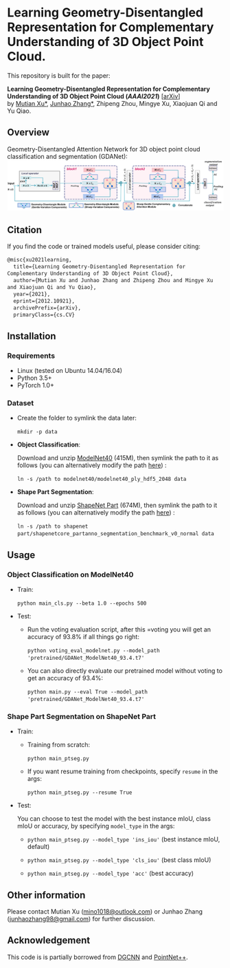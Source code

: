 # Learning Geometry-Disentangled Representation for Complementary Understanding of 3D Object Point Cloud. 
This repository is built for the paper:

__Learning Geometry-Disentangled Representation for Complementary Understanding of 3D Object Point Cloud (_AAAI2021_)__ [[arXiv](https://arxiv.org/abs/2012.10921)]
<br>
by [Mutian Xu*](https://mutianxu.github.io/), [Junhao Zhang*](https://junhaozhang98.github.io/), Zhipeng Zhou, Mingye Xu, Xiaojuan Qi and Yu Qiao.


## Overview
Geometry-Disentangled Attention Network for 3D object point cloud classification and segmentation (GDANet):
<img src = './imgs/GDANet.jpg' width = 800>

## Citation
If you find the code or trained models useful, please consider citing:

    @misc{xu2021learning,
      title={Learning Geometry-Disentangled Representation for Complementary Understanding of 3D Object Point Cloud}, 
      author={Mutian Xu and Junhao Zhang and Zhipeng Zhou and Mingye Xu and Xiaojuan Qi and Yu Qiao},
      year={2021},
      eprint={2012.10921},
      archivePrefix={arXiv},
      primaryClass={cs.CV}


## Installation


### Requirements
* Linux (tested on Ubuntu 14.04/16.04)
* Python 3.5+
* PyTorch 1.0+

### Dataset
* Create the folder to symlink the data later:
    
    `mkdir -p data`
    
* __Object Classification__: 

    Download and unzip [ModelNet40](https://shapenet.cs.stanford.edu/media/modelnet40_ply_hdf5_2048.zip) (415M), then symlink the path to it as follows (you can alternatively modify the path [here](https://github.com/mutianxu/GDANet/blob/main/util/data_util.py#L12)) :
    
    `ln -s /path to modelnet40/modelnet40_ply_hdf5_2048 data`
    
* __Shape Part Segmentation__:
    
    Download and unzip [ShapeNet Part](https://shapenet.cs.stanford.edu/media/shapenetcore_partanno_segmentation_benchmark_v0_normal.zip) (674M), then symlink the path to it as follows (you can alternatively modify the path [here](https://github.com/mutianxu/GDANet/blob/main/util/data_util.py#L70)) :
    
    `ln -s /path to shapenet part/shapenetcore_partanno_segmentation_benchmark_v0_normal data`

## Usage

### Object Classification on ModelNet40
* Train:
 
    `python main_cls.py --beta 1.0 --epochs 500`

* Test:
    * Run the voting evaluation script, after this =voting you will get an accuracy of 93.8% if all things go right:
    
        `python voting_eval_modelnet.py --model_path 'pretrained/GDANet_ModelNet40_93.4.t7'`
    
    * You can also directly evaluate our pretrained model without voting to get an accuracy of 93.4%:
    
        `python main.py --eval True --model_path 'pretrained/GDANet_ModelNet40_93.4.t7'`
    
### Shape Part Segmentation on ShapeNet Part
* Train:
    * Training from scratch:

        `python main_ptseg.py`
   
    * If you want resume training from checkpoints, specify `resume` in the args:

        `python main_ptseg.py --resume True`

* Test:

    You can choose to test the model with the best instance mIoU, class mIoU or accuracy, by specifying `model_type` in the args:
    
    * `python main_ptseg.py --model_type 'ins_iou'` (best instance mIoU, default)
    
    * `python main_ptseg.py --model_type 'cls_iou'` (best class mIoU)
    
    * `python main_ptseg.py --model_type 'acc'` (best accuracy)


## Other information

Please contact Mutian Xu (mino1018@outlook.com) or Junhao Zhang (junhaozhang98@gmail.com) for further discussion.

## Acknowledgement
This code is is partially borrowed from [DGCNN](https://github.com/WangYueFt/dgcnn) and [PointNet++](https://github.com/charlesq34/pointnet2).  